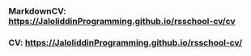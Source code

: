 ### MarkdownCV: https://JaloliddinProgramming.github.io/rsschool-cv/cv
### CV: https://JaloliddinProgramming.github.io/rsschool-cv/